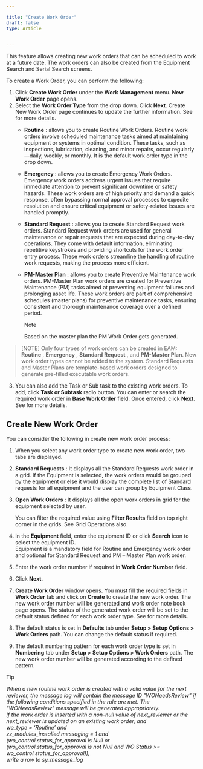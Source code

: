 ```yaml
---  

title: "Create Work Order"  
draft: false 
type: Article


---
```


This feature allows creating new work orders that can be scheduled to work at
a future date. The work orders can also be created from the Equipment Search
and Serial Search screens.

To create a Work Order, you can perform the following:

  1. Click **Create Work Order** under the **Work Management** menu. **New Work Order** page opens.
  2. Select the **Work Order Type** from the drop down. Click **Next**. Create New Work Order page continues to update the further information. See for more details.
     * **Routine** : allows you to create Routine Work Orders. Routine work orders involve scheduled maintenance tasks aimed at maintaining equipment or systems in optimal condition. These tasks, such as inspections, lubrication, cleaning, and minor repairs, occur regularly—daily, weekly, or monthly. It is the default work order type in the drop down.
     * **Emergency** : allows you to create Emergency Work Orders. Emergency work orders address urgent issues that require immediate attention to prevent significant downtime or safety hazards. These work orders are of high priority and demand a quick response, often bypassing normal approval processes to expedite resolution and ensure critical equipment or safety-related issues are handled promptly.
     * **Standard Request** : allows you to create Standard Request work orders. Standard Request work orders are used for general maintenance or repair requests that are expected during day-to-day operations. They come with default information, eliminating repetitive keystrokes and providing shortcuts for the work order entry process. These work orders streamline the handling of routine work requests, making the process more efficient.
     * **PM-Master Plan** : allows you to create Preventive Maintenance work orders. PM-Master Plan work orders are created for Preventive Maintenance (PM) tasks aimed at preventing equipment failures and prolonging asset life. These work orders are part of comprehensive schedules (master plans) for preventive maintenance tasks, ensuring consistent and thorough maintenance coverage over a defined period.

        >[!NOTE]
        >Based on the master plan the PM Work Order gets generated.



>[NOTE]
>Only four types of work orders can be created in EAM: **Routine** ,
**Emergency** , **Standard Request** , and **PM-Master Plan**. New work
order types cannot be added to the system. Standard Requests and Master Plans
are template-based work orders designed to generate pre-filled executable work
orders.

  3. You can also add the Task or Sub task to the existing work orders. To add, click **Task or Subtask** radio button. You can enter or search the required work order in **Base Work Order** field. Once entered, click **Next**. See for more details.

## Create New Work Order

You can consider the following in create new work order process:

  1. When you select any work order type to create new work order, two tabs are displayed. 

  2. **Standard Requests** : It displays all the Standard Requests work order in a grid. If the Equipment is selected, the work orders would be grouped by the equipment or else it would display the complete list of Standard requests for all equipment and the user can group by Equipment Class. 
  3. **Open Work Orders** : It displays all the open work orders in grid for the equipment selected by user.

      You can filter the required value using **Filter Results** field on top right
corner in the grids. See Grid Operations also.

  4. In the **Equipment** field, enter the equipment ID or click **Search** icon to select the equipment ID.  
  Equipment is a mandatory field for Routine and Emergency work order and optional for Standard Request and PM – Master Plan work order.

  1. Enter the work order number if required in **Work Order Number** field. 
  2. Click **Next**.
  3. **Create Work Order** window opens. You must fill the required fields in **Work Order** tab and click on **Create** to create the new work order. The new work order number will be generated and work order note book page opens. The status of the generated work order will be set to the default status defined for each work order type. See for more details.
  4. The default status is set in **Defaults** tab under **Setup > Setup Options > Work Orders** path. You can change the default status if required.
  5. The default numbering pattern for each work order type is set in **Numbering** tab under **Setup > Setup Options > Work Orders** path. The new work order number will be generated according to the defined pattern.

>[!tip]  
>*When a new routine work order is created with a valid value for the next
reviewer, the message log will contain the message ID "WONeedsReview" if the
following conditions specified in the rule are met. The "WONeedsReview"
message will be generated appropriately.  
If the work order is inserted with a non-null value of next_reviewer or the
next_reviewer is updated on an existing work order, and  
wo_type = ‘Routine’ and  
zz_modules_installed.messaging = 1 and  
(wo_control.status_for_approval is Null or  
(wo_control.status_for_approval is not Null and WO Status >=
wo_control.status_for_approval)),  
write a row to sy_message_log*


